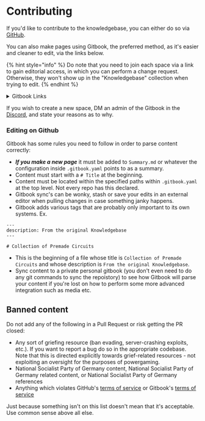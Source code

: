 # Contributing

If you'd like to contribute to the knowledgebase, you can either do so via [GitHub](https://github.com/SS13-Knowledgebase).

You can also make pages using Gitbook, the preferred method, as it's easier and cleaner to edit, via the links below.

{% hint style="info" %}
Do note that you need to join each space via a link to gain editorial access, in which you can perform a change request. Otherwise, they won't show up in the "Knowledgebase" collection when trying to edit.
{% endhint %}

<details>

<summary>Gitbook Links</summary>

[The Knowledgebase Collection](https://app.gitbook.com/invite/Dg5Pm9MzD4nnkhPLD4OV/SdtlJktABd5PfunadBBd)

[The About Space](https://app.gitbook.com/invite/Dg5Pm9MzD4nnkhPLD4OV/FaYCiqqKAph4iuidC5Ui)

[The Chemistry Space](https://app.gitbook.com/invite/Dg5Pm9MzD4nnkhPLD4OV/MntbiwFIMztCVSqm24fg)

[The Atmos Space](https://app.gitbook.com/invite/Dg5Pm9MzD4nnkhPLD4OV/9mDprVPNI5xb1UAedhNF)

[The Circuitry Space](https://app.gitbook.com/invite/Dg5Pm9MzD4nnkhPLD4OV/yQgjMTpnoysVmadAycf8)

[The Toxins Space](https://app.gitbook.com/invite/Dg5Pm9MzD4nnkhPLD4OV/eLy7L2bczdgfkd4HGciM)

[The Botany Space](https://app.gitbook.com/invite/Dg5Pm9MzD4nnkhPLD4OV/wyTHV8Vle1lXp5oySLPZ)

[The Misc. Space](https://app.gitbook.com/invite/Dg5Pm9MzD4nnkhPLD4OV/OBx9Foyq2HUPrD1VXKmF)

[The Xenobiology Space](https://app.gitbook.com/invite/Dg5Pm9MzD4nnkhPLD4OV/ncPBeIC2P1LhBMfgiwsj)

</details>

If you wish to create a new space, DM an admin of the Gitbook in the [Discord](https://discord.gg/fcUAEUkmQ5), and state your reasons as to why.

### Editing on Github

Gitbook has some rules you need to follow in order to parse content correctly:

* _**If you make a new page**_ it must be added to `Summary.md` or whatever the configuration inside `.gitbook.yaml` points to as a summary.
* Content must start with a `# Title` at the beginning.
* Content must be located within the specified paths within `.gitbook.yaml` at the top level. Not every repo has this declared.
* Gitbook sync's can be wonky, stash or save your edits in an external editor when pulling changes in case something janky happens.
* Gitbook adds various tags that are probably only important to its own systems. Ex.

```
---
description: From the original Knowledgebase
---

# Collection of Premade Circuits
```

* This is the beginning of a file whose title is `Collection of Premade Circuits` and whose description is `From the original Knowledgebase`.
* Sync content to a private personal gitbook (you don't even need to do any git commands to sync the repoistory) to see how Gitbook will parse your content if you're lost on how to perform some more advanced integration such as media etc.

## Banned content

Do not add any of the following in a Pull Request or risk getting the PR closed:

* Any sort of griefing resource (ban evading, server-crashing exploits, etc.). If you want to report a bug do so in the appropriate codebase. Note that this is directed explicitly towards grief-related resources - not exploiting an oversight for the purposes of powergaming.
* National Socialist Party of Germany content, National Socialist Party of Germany related content, or National Socialist Party of Germany references
* Anything which violates GitHub's [terms of service](https://github.com/site/terms) or Gitbook's [terms of service](https://policies.gitbook.com/terms)

Just because something isn't on this list doesn't mean that it's acceptable. Use common sense above all else.
